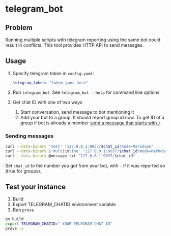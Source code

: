 # telegram_bot

## Problem

Running multiple scripts with telegram reporting using the same bot could result in conflicts. This tool provides HTTP API to send messages.

## Usage

1. Specify telegram token in ```config.yaml```:

    ```yml
    telegram_token: "token goes here"
    ```

2. Run ```telegram_bot```. See ```telegram_bot --help``` for command line options
3. Get chat ID with one of two ways
    1. Start conversation, send message to bot mentioning it
    2. Add your bot to a group. It should report group id now. To get ID of a group if bot is already a member [send a message that starts with `/`](https://core.telegram.org/bots#privacy-mode)

### Sending messages

```sh
curl --data-binary 'test' "127.0.0.1:9037/$chat_id?mode=Markdown"
curl --data-binary $'multi\nline' "127.0.0.1:9037/$chat_id?mode=Markdown"
curl --data-binary @message.txt "127.0.0.1:9037/$chat_id"
```

Set ```chat_id``` to the number you got from your bot, with ```-``` if it was reported so (true for groups).

## Test your instance

1. Build
2. Export TELEGRAM_CHATID environment variable
3. Run `prove`

```bash
go build
export TELEGRAM_CHATID="-YOUR TELEGRAM CHAT ID"
prove -v
```
